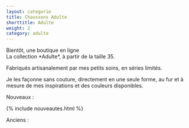 ```yaml
---
layout: categorie
title: Chaussons Adulte
shorttitle: Adulte
weight: 2
category: adulte
---
```


<div class="centered">Bientôt, une boutique en ligne</div>
La collection *Adulte*, à partir de la taille 35. 

Fabriqués artisanalement par mes petits soins, en séries limités.

Je les façonne sans couture, directement en une seule forme, au fur et à mesure de mes inspirations et des couleurs disponibles.

Nouveaux :

{% include nouveautes.html %}

Anciens :


